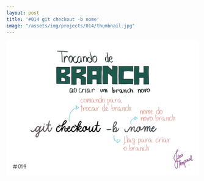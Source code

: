 ```yaml
---
layout: post
title: '#014 git checkout -b nome'
image: "/assets/img/projects/014/thumbnail.jpg"
---
```


<img  alt="Como criar um novo branch e já trocar para esse novo branch" src="/assets/img/projects/014/full.jpg">